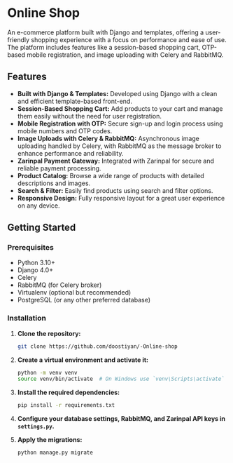 # Online Shop

An e-commerce platform built with Django and templates, offering a user-friendly shopping experience with a focus on performance and ease of use. The platform includes features like a session-based shopping cart, OTP-based mobile registration, and image uploading with Celery and RabbitMQ.

## Features

- **Built with Django & Templates:** Developed using Django with a clean and efficient template-based front-end.
- **Session-Based Shopping Cart:** Add products to your cart and manage them easily without the need for user registration.
- **Mobile Registration with OTP:** Secure sign-up and login process using mobile numbers and OTP codes.
- **Image Uploads with Celery & RabbitMQ:** Asynchronous image uploading handled by Celery, with RabbitMQ as the message broker to enhance performance and reliability.
- **Zarinpal Payment Gateway:** Integrated with Zarinpal for secure and reliable payment processing.
- **Product Catalog:** Browse a wide range of products with detailed descriptions and images.
- **Search & Filter:** Easily find products using search and filter options.
- **Responsive Design:** Fully responsive layout for a great user experience on any device.

## Getting Started

### Prerequisites

- Python 3.10+
- Django 4.0+
- Celery
- RabbitMQ (for Celery broker)
- Virtualenv (optional but recommended)
- PostgreSQL (or any other preferred database)

### Installation

1. **Clone the repository:**

    ```bash
    git clone https://github.com/doostiyan/-Online-shop
    ```

2. **Create a virtual environment and activate it:**

    ```bash
    python -m venv venv
    source venv/bin/activate  # On Windows use `venv\Scripts\activate`
    ```

3. **Install the required dependencies:**

    ```bash
    pip install -r requirements.txt
    ```

4. **Configure your database settings, RabbitMQ, and Zarinpal API keys in `settings.py`.**

5. **Apply the migrations:**

    ```bash
    python manage.py migrate
